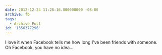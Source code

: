 ```yaml
---
date: 2012-12-24 11:28:16.000000000 -08:00
archive: fb
tags: 
  - Archive Post
id: '1356377296'
---
```


I love it when Facebook tells me how long I've been friends with someone. Oh Facebook, you have no idea...
